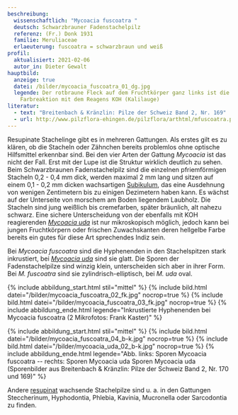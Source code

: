 ```yaml
---
beschreibung:
  wissenschaftlich: "Mycoacia fuscoatra "
  deutsch: Schwarzbrauner Fadenstachelpilz
  referenz: (Fr.) Donk 1931
  familie: Meruliaceae
  erlaeuterung: fuscoatra = schwarzbraun und weiß
profil:
  aktualisiert: 2021-02-06
  autor_in: Dieter Gewalt
hauptbild:
  anzeige: true
  datei: /bilder/mycoacia_fuscoatra_01_dg.jpg
  legende: Der rotbraune Fleck auf dem Fruchtkörper ganz links ist die
    Farbreaktion mit dem Reagens KOH (Kalilauge)
literatur:
  - text: "Breitenbach & Kränzlin: Pilze der Schweiz Band 2, Nr. 169"
  - url: http://www.pilzflora-ehingen.de/pilzflora/arthtml/mfuscoatra.php
---
```

Resupinate Stachelinge gibt es in mehreren Gattungen. Als erstes gilt es zu klären, ob die Stacheln oder Zähnchen bereits problemlos ohne optische Hilfsmittel erkennbar sind. Bei den vier Arten der Gattung *Mycoacia* ist das nicht der Fall. Erst mit der Lupe ist die Struktur wirklich deutlich zu sehen. Beim Schwarzbraunen Fadenstachelpilz sind die einzelnen pfriemförmigen Stacheln 0,2 - 0,4 mm dick, werden maximal 2 mm lang und sitzen auf einem 0,1 - 0,2 mm dicken wachsartigen [Subikulum](Subikulum "Glossar"), das eine Ausdehnung von wenigen Zentimetern bis zu einigen Dezimetern haben kann. Es wächst auf der Unterseite von morschem am Boden liegendem Laubholz. Die Stacheln sind jung weißlich bis cremefarben, später bräunlich, alt nahezu schwarz. Eine sichere Unterscheidung von der ebenfalls mit KOH reagierenden *[Mycoacia uda](/pilze/mycoacia-uda-wachsgelber-fadenstachelpilz)* ist nur mikroskopisch möglich, jedoch kann bei jungen Fruchtkörpern oder frischen Zuwachskanten deren hellgelbe Farbe bereits ein gutes für diese Art sprechendes Indiz  sein. 

Bei *Mycoacia fuscoatra* sind die Hyphenenden in den Stachelspitzen stark inkrustiert, bei *[Mycoacia uda](https://fundkorb.de/pilze/mycoacia-uda-wachsgelber-fadenstachelpilz)* sind sie glatt. Die Sporen der Fadenstachelpilze sind winzig klein, unterscheiden sich aber in ihrer Form. Bei *M. fuscoatra* sind sie zylindrisch-elliptisch, bei *M. uda* oval.

{% include abbildung_start.html stil="mittel" %}
{% include bild.html datei="/bilder/mycoacia_fuscoatra_02_fk.jpg" nocrop=true %}
{% include bild.html datei="/bilder/mycoacia_fuscoatra_03_fk.jpg" nocrop=true %}
{% include abbildung_ende.html legende="Inkrustierte Hyphenenden bei Mycoacia fuscoatra (2 Mikrofotos: Frank Kaster)" %}

{% include abbildung_start.html stil="mittel" %}
{% include bild.html datei="/bilder/mycoacia_fuscoatra_04_b-k.jpg" nocrop=true %}
{% include bild.html datei="/bilder/mycoacia_uda_02_b-k.jpg" nocrop=true %}
{% include abbildung_ende.html legende="Abb. links:  Sporen  Mycoacia fuscoatra -- rechts: Sporen  Mycoacia uda Sporen  Mycoacia uda (Sporenbilder aus Breitenbach & Kränzlin: Pilze der Schweiz Band 2, Nr. 170 und 169)" %}

Andere [resupinat](resupinat "Glossar") wachsende Stachelpilze sind u. a. in den Gattungen Steccherinum, Hyphodontia, Phlebia, Kavinia, Mucronella oder Sarcodontia zu finden.